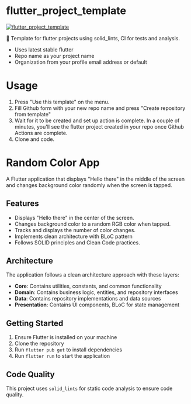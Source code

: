 # flutter_project_template
[![flutter_project_template](https://nokycucwgzweensacwfy.supabase.co/functions/v1/get_project_badge?projectId=149)](https://nokycucwgzweensacwfy.supabase.co/functions/v1/get_project_url?projectId=149)

📖 Template for flutter projects using solid_lints, CI for tests and analysis.

- Uses latest stable flutter
- Repo name as your project name
- Organization from your profile email address or default

# Usage
1. Press "Use this template" on the menu.
2. Fill Github form with your new repo name and press "Create repository from template"
3. Wait for it to be created and set up action is complete. In a couple of minutes, you'll see the flutter project created in your repo once Github Actions are complete.
4. Clone and code.

# Random Color App

A Flutter application that displays "Hello there" in the middle of the screen and changes background color randomly when the screen is tapped.

## Features

- Displays "Hello there" in the center of the screen.
- Changes background color to a random RGB color when tapped.
- Tracks and displays the number of color changes.
- Implements clean architecture with BLoC pattern
- Follows SOLID principles and Clean Code practices.

## Architecture

The application follows a clean architecture approach with these layers:

- **Core**: Contains utilities, constants, and common functionality
- **Domain**: Contains business logic, entities, and repository interfaces
- **Data**: Contains repository implementations and data sources
- **Presentation**: Contains UI components, BLoC for state management

## Getting Started

1. Ensure Flutter is installed on your machine
2. Clone the repository
3. Run `flutter pub get` to install dependencies
4. Run `flutter run` to start the application

## Code Quality

This project uses `solid_lints` for static code analysis to ensure code quality.